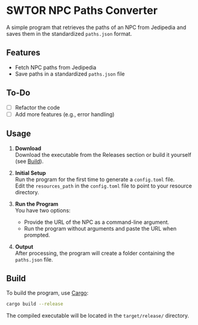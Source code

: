 
# SWTOR NPC Paths Converter

A simple program that retrieves the paths of an NPC from Jedipedia and saves them in the standardized `paths.json` format.

## Features
- Fetch NPC paths from Jedipedia
- Save paths in a standardized `paths.json` file

## To-Do
- [ ] Refactor the code
- [ ] Add more features (e.g., error handling)

## Usage

1. **Download**  
   Download the executable from the Releases section or build it yourself (see [Build](#build)).

2. **Initial Setup**  
   Run the program for the first time to generate a `config.toml` file.  
   Edit the `resources_path` in the `config.toml` file to point to your resource directory.

3. **Run the Program**  
   You have two options:  
   - Provide the URL of the NPC as a command-line argument.  
   - Run the program without arguments and paste the URL when prompted.  

4. **Output**  
   After processing, the program will create a folder containing the `paths.json` file.

## Build

To build the program, use [Cargo](https://doc.rust-lang.org/cargo/):  
```bash
cargo build --release
```

The compiled executable will be located in the `target/release/` directory.
